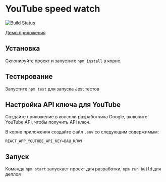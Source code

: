 YouTube speed watch
===================

[![Build Status](https://travis-ci.org/naffiq/youtube-speed-watch.svg?branch=master)](https://travis-ci.org/naffiq/youtube-speed-watch)

[Демо приложения](http://youtube-speed-watch.naffiq.com/)

## Установка

Склонируйте проект и запустите `npm install` в корне.

## Тестирование

Запустите `npm test` для запуска Jest тестов

## Настройка API ключа для YouTube
Создайте приложение в консоли разработчика Google, включите YouTube API, чтобы
получить API ключ.

В корне приложения создайте файл `.env` со следующим содержимым:
```env
REACT_APP_YOUTUBE_API_KEY=ВАШ_КЛЮЧ
```


## Запуск

Команда `npm start` запускает проект для разработки, `npm run build`
для деплоя
